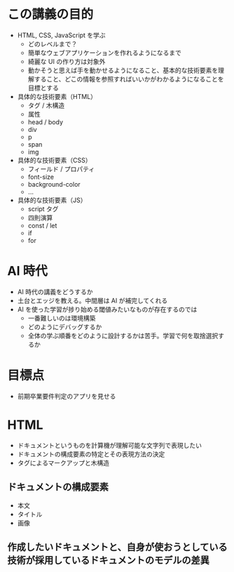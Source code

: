 # この講義の目的

- HTML, CSS, JavaScript を学ぶ
  - どのレベルまで？
  - 簡単なウェブアプリケーションを作れるようになるまで
  - 綺麗な UI の作り方は対象外
  - 動かそうと思えば手を動かせるようになること、基本的な技術要素を理解すること、どこの情報を参照すればいいかがわかるようになることを目標とする
- 具体的な技術要素（HTML）
  - タグ / 木構造
  - 属性
  - head / body
  - div
  - p
  - span
  - img
- 具体的な技術要素（CSS）
  - フィールド / プロパティ
  - font-size
  - background-color
  - ...
- 具体的な技術要素（JS）
  - script タグ
  - 四則演算
  - const / let
  - if
  - for




# AI 時代
- AI 時代の講義をどうするか
- 土台とエッジを教える。中間層は AI が補完してくれる
- AI を使った学習が捗り始める閾値みたいなものが存在するのでは
  - 一番難しいのは環境構築
  - どのようにデバッグするか
  - 全体の学ぶ順番をどのように設計するかは苦手。学習で何を取捨選択するか


# 目標点
- 前期卒業要件判定のアプリを見せる

# HTML
- ドキュメントというものを計算機が理解可能な文字列で表現したい
- ドキュメントの構成要素の特定とその表現方法の決定
- タグによるマークアップと木構造

## ドキュメントの構成要素
- 本文
- タイトル
- 画像

## 作成したいドキュメントと、自身が使おうとしている技術が採用しているドキュメントのモデルの差異


